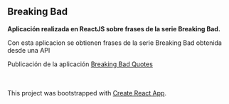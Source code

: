 ## Breaking Bad

**Aplicación realizada en ReactJS sobre frases de la serie Breaking Bad.**

Con esta aplicacion se obtienen frases de la serie Breaking Bad obtenida desde una API

Publicación de la aplicación [Breaking Bad Quotes](https://modest-feynman-f72d10.netlify.app/)
<br/>
<br/>
<br/>


This project was bootstrapped with [Create React App](https://github.com/facebook/create-react-app).



